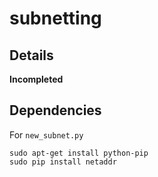 # subnetting

## Details

**Incompleted**

## Dependencies

For `new_subnet.py`

```
sudo apt-get install python-pip
sudo pip install netaddr
```
